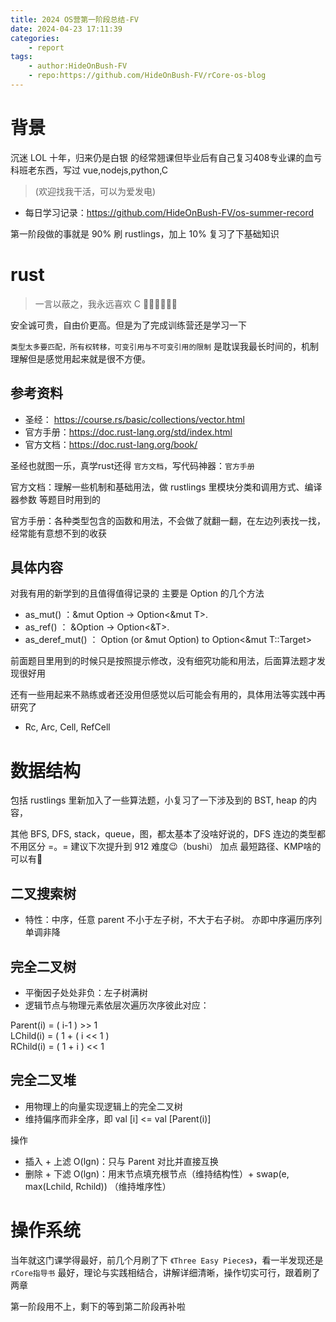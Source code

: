```yaml
---
title: 2024 OS营第一阶段总结-FV
date: 2024-04-23 17:11:39
categories: 
    - report
tags:
    - author:HideOnBush-FV
    - repo:https://github.com/HideOnBush-FV/rCore-os-blog 
---
```

# 背景

沉迷 LOL 十年，归来仍是白银 的经常翘课但毕业后有自己复习408专业课的血亏科班老东西，写过 vue,nodejs,python,C 

> (欢迎找我干活，可以为爱发电) 

- 每日学习记录：https://github.com/HideOnBush-FV/os-summer-record

第一阶段做的事就是 90% 刷 rustlings，加上 10% 复习了下基础知识

# rust

> 一言以蔽之，我永远喜欢 C 🌝🌝🌝🌝🌝🌚

安全诚可贵，自由价更高。但是为了完成训练营还是学习一下

`类型太多要匹配，所有权转移，可变引用与不可变引用的限制` 是耽误我最长时间的，机制理解但是感觉用起来就是很不方便。

## 参考资料
- 圣经： https://course.rs/basic/collections/vector.html
- 官方手册：https://doc.rust-lang.org/std/index.html
- 官方文档：https://doc.rust-lang.org/book/

圣经也就图一乐，真学rust还得 `官方文档`，写代码神器：`官方手册`

官方文档：理解一些机制和基础用法，做 rustlings 里模块分类和调用方式、编译器参数 等题目时用到的

官方手册：各种类型包含的函数和用法，不会做了就翻一翻，在左边列表找一找，经常能有意想不到的收获

## 具体内容
对我有用的新学到的且值得值得记录的 主要是 Option 的几个方法

- as_mut() ：&mut Option<T> -> Option<&mut T>.
- as_ref() ： &Option<T> -> Option<&T>.
- as_deref_mut() ： Option<T> (or &mut Option<T>) to Option<&mut T::Target>

前面题目里用到的时候只是按照提示修改，没有细究功能和用法，后面算法题才发现很好用

还有一些用起来不熟练或者还没用但感觉以后可能会有用的，具体用法等实践中再研究了

- Rc, Arc, Cell, RefCell

# 数据结构
包括 rustlings 里新加入了一些算法题，小复习了一下涉及到的 BST, heap 的内容，

其他 BFS, DFS, stack，queue，图，都太基本了没啥好说的，DFS 连边的类型都不用区分 =。= 
建议下次提升到 912 难度😉（bushi）
加点 最短路径、KMP啥的 可以有🥺

## 二叉搜索树
- 特性：中序，任意 parent 不小于左子树，不大于右子树。
亦即中序遍历序列单调非降
## 完全二叉树

- 平衡因子处处非负：左子树满树
- 逻辑节点与物理元素依层次遍历次序彼此对应：

Parent(i) = ( i-1 ) >> 1   
LChild(i) = ( 1 + ( i << 1 )   
RChild(i) = ( 1 + i ) << 1

## 完全二叉堆

- 用物理上的向量实现逻辑上的完全二叉树
- 维持偏序而非全序，即 val [i] <= val [Parent(i)]

操作
- 插入 + 上滤 O(lgn)：只与 Parent 对比并直接互换 
- 删除 + 下滤 O(lgn)：用末节点填充根节点（维持结构性）+ swap(e, max(Lchild, Rchild)) （维持堆序性）

# 操作系统

当年就这门课学得最好，前几个月刷了下 `《Three Easy Pieces》`，看一半发现还是 `rCore指导书` 最好，理论与实践相结合，讲解详细清晰，操作切实可行，跟着刷了两章

第一阶段用不上，剩下的等到第二阶段再补啦
